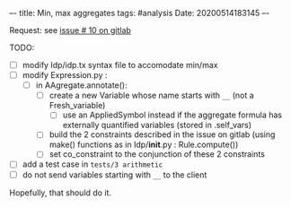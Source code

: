 –-
title: Min, max aggregates
tags: #analysis
Date: 20200514183145
–-

Request: see [issue # 10 on gitlab](https://gitlab.com/krr/autoconfigz3/-/issues/10)

TODO:
- [ ] modify Idp/idp.tx syntax file to accomodate min/max
- [ ] modify Expression.py :
    - [ ] in AAgregate.annotate():
        - [ ] create a new Variable whose name starts with `__` (not a Fresh_variable)
            - [ ] use an AppliedSymbol instead if the aggregate formula has externally quantified variables (stored in .self_vars)
        - [ ] build the 2 constraints described in the issue on gitlab (using make() functions as in Idp/__init__.py : Rule.compute())
        - [ ] set co_constraint to the conjunction of these 2 constraints
- [ ] add a test case in `tests/3 arithmetic`
- [ ] do not send variables starting with `__` to the client

Hopefully, that should do it.